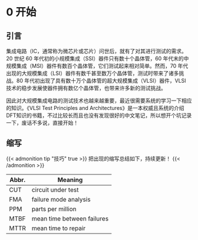 # 0 开始


## 引言

集成电路（IC，通常称为微芯片或芯片）问世后，就有了对其进行测试的需求。20 世纪 60 年代初的小规模集成（SSI）器件只有数十个晶体管，60 年代末的中规模集成（MSI）器件有数百个晶体管，它们测试起来相对简单。然而，70 年代出现的大规模集成（LSI）器件有数千甚至数万个晶体管，测试时带来了诸多挑战。80 年代初出现了具有数十万个晶体管的超大规模集成（VLSI）器件，VLSI 技术的稳步发展使器件拥有数亿个晶体管，也带来许多新的测试挑战。

因此对大规模集成电路的测试技术也越来越重要，最近很需要系统的学习一下相应的知识。《VLSI Test Principles and Architectures》是一本权威且系统的介绍DFT知识的书籍，不过比较长而且也没有发现很好的中文笔记，所以想开个坑记录一下，废话不多说，直接开始！

## 缩写

{{< admonition tip "技巧" true >}}
把出现的缩写总结如下，持续更新！
{{< /admonition >}}

| Abbr. | Meaning                    |
| ----- | -------------------------- |
| CUT   | circuit under test         |
| FMA   | failure mode analysis      |
| PPM   | parts per million          |
| MTBF  | mean time between failures |
| MTTR  | mean time to repair        |


